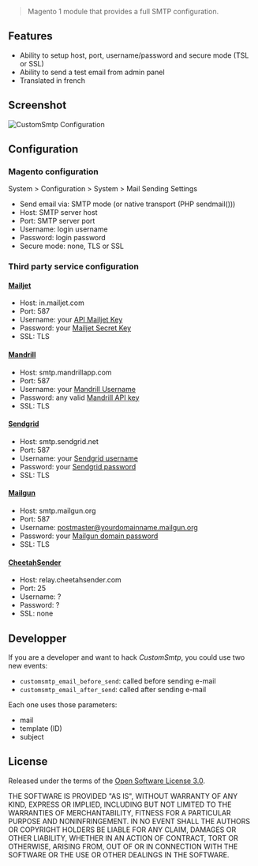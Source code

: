 > Magento 1 module that provides a full SMTP configuration.

## Features

* Ability to setup host, port, username/password and secure mode (TSL or SSL)
* Ability to send a test email from admin panel
* Translated in french

## Screenshot

![CustomSmtp Configuration](https://raw.github.com/aperturelab/Magento-CustomSmtp/master/doc/screenshots/AL_CustomSmtp-Configuration.png "CustomSmtp Configuration")

## Configuration

### Magento configuration

System > Configuration > System > Mail Sending Settings

* Send email via: SMTP mode (or native transport (PHP sendmail()))
* Host: SMTP server host
* Port: SMTP server port
* Username: login username
* Password: login password
* Secure mode: none, TLS or SSL

### Third party service configuration

#### [Mailjet](https://www.mailjet.com)

* Host: in.mailjet.com
* Port: 587
* Username: your [API Mailjet Key](https://www.mailjet.com/account/api_keys)
* Password: your [Mailjet Secret Key](https://www.mailjet.com/account/api_keys)
* SSL: TLS

#### [Mandrill](http://mandrill.com)

* Host: smtp.mandrillapp.com
* Port: 587
* Username: your [Mandrill Username](https://mandrillapp.com/settings/index/)
* Password: any valid [Mandrill API key](https://mandrillapp.com/settings/index/)
* SSL: TLS

#### [Sendgrid](http://sendgrid.com)

* Host: smtp.sendgrid.net
* Port: 587
* Username: your [Sendgrid username](http://sendgrid.com/developer)
* Password: your [Sendgrid password](http://sendgrid.com/developer)
* SSL: TLS

#### [Mailgun](http://www.mailgun.com)

* Host: smtp.mailgun.org
* Port: 587
* Username: [postmaster@yourdomainname.mailgun.org](https://mailgun.net/cp/domains)
* Password: your [Mailgun domain password](https://mailgun.net/cp/domains)
* SSL: TLS

#### [CheetahSender](https://app.cheetahsender.com)

* Host: relay.cheetahsender.com
* Port: 25
* Username: ?
* Password: ?
* SSL: none

## Developper

If you are a developer and want to hack _CustomSmtp_, you could use two new events:
* ```customsmtp_email_before_send```: called before sending e-mail
* ```customsmtp_email_after_send```: called after sending e-mail

Each one uses those parameters:
* mail
* template (ID)
* subject

## License

Released under the terms of the [Open Software License 3.0](http://opensource.org/licenses/OSL-3.0).

THE SOFTWARE IS PROVIDED "AS IS", WITHOUT WARRANTY OF ANY KIND, EXPRESS
OR IMPLIED, INCLUDING BUT NOT LIMITED TO THE WARRANTIES OF MERCHANTABILITY,
FITNESS FOR A PARTICULAR PURPOSE AND NONINFRINGEMENT. IN NO EVENT SHALL
THE AUTHORS OR COPYRIGHT HOLDERS BE LIABLE FOR ANY CLAIM, DAMAGES OR OTHER
LIABILITY, WHETHER IN AN ACTION OF CONTRACT, TORT OR OTHERWISE, ARISING
FROM, OUT OF OR IN CONNECTION WITH THE SOFTWARE OR THE USE OR OTHER
DEALINGS IN THE SOFTWARE.
